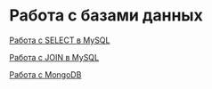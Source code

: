 # Работа с базами данных

[Работа с SELECT в MySQL](https://docs.google.com/spreadsheets/d/1f4CjuAvEryvoiRYQnhpvZd17mhelrYokwgFGFU7rJ3E/edit?gid=0#gid=0)

[Работа с JOIN в MySQL](https://docs.google.com/spreadsheets/d/18P-RjJjYLDot6OILXAAYtH3Z88Q6sGHHklkltt56goI/edit?gid=0#gid=0)

[Работа с MongoDB](https://docs.google.com/spreadsheets/d/1lbXgut0_KcPzn9xn8lB57bqCGm0PLfSplmCI1ibSWJk/edit?gid=0#gid=0)
